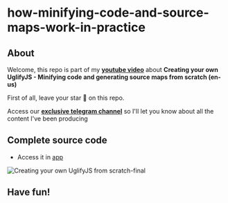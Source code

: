# how-minifying-code-and-source-maps-work-in-practice

## About
Welcome, this repo is part of my [**youtube video**](https://bit.ly/creating-your-own-uglifyjs) about **Creating your own UglifyJS - Minifying code and generating source maps from scratch (en-us)**


First of all, leave your star 🌟 on this repo.

Access our [**exclusive telegram channel**](https://t.me/ErickWendelContentHub) so I'll let you know about all the content I've been producing 

## Complete source code
- Access it in [app](./recorded/)

![Creating your own UglifyJS from scratch-final](https://github.com/ErickWendel/how-minifying-code-and-source-maps-work-in-practice/assets/8060102/cccd7117-da15-46ff-987b-468fdebb7f26)


## Have fun!

